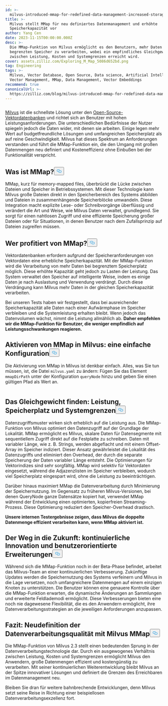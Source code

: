 ```yaml
---
id: >-
  milvus-introduced-mmap-for-redefined-data-management-increased-storage-capability.md
title: >-
  Milvus stellt MMap für neu definiertes Datenmanagement und erhöhte
  Speicherkapazität vor
author: Yang Cen
date: 2023-11-15T00:00:00.000Z
desc: >-
  Die MMap-Funktion von Milvus ermöglicht es den Benutzern, mehr Daten in einem
  begrenzten Speicher zu verarbeiten, wobei ein empfindliches Gleichgewicht
  zwischen Leistung, Kosten und Systemgrenzen erreicht wird.
cover: assets.zilliz.com/Exploring_M_Map_5086d652bd.png
tag: Engineering
tags: >-
  Milvus, Vector Database, Open Source, Data science, Artificial Intelligence,
  Vector Management, MMap, Data Management, Vector Embeddings
recommend: true
canonicalUrl: >-
  https://zilliz.com/blog/milvus-introduced-mmap-for-redefined-data-management-increased-storage-capability
---
```

<p>
  <span class="img-wrapper">
    <img translate="no" src="https://assets.zilliz.com/Exploring_M_Map_5086d652bd.png" alt="" class="doc-image" id="" />
    <span></span>
  </span>
</p>
<p><a href="https://zilliz.com/what-is-milvus">Milvus</a> ist die schnellste Lösung unter den <a href="https://zilliz.com/blog/what-is-a-real-vector-database">Open-Source-Vektordatenbanken</a> und richtet sich an Benutzer mit hohen Leistungsanforderungen. Die unterschiedlichen Bedürfnisse der Nutzer spiegeln jedoch die Daten wider, mit denen sie arbeiten. Einige legen mehr Wert auf budgetfreundliche Lösungen und umfangreichen Speicherplatz als auf reine Geschwindigkeit. Milvus hat dieses Spektrum an Anforderungen verstanden und führt die MMap-Funktion ein, die den Umgang mit großen Datenmengen neu definiert und Kosteneffizienz ohne Einbußen bei der Funktionalität verspricht.</p>
<h2 id="What-is-MMap" class="common-anchor-header">Was ist MMap?<button data-href="#What-is-MMap" class="anchor-icon" translate="no">
      <svg translate="no"
        aria-hidden="true"
        focusable="false"
        height="20"
        version="1.1"
        viewBox="0 0 16 16"
        width="16"
      >
        <path
          fill="#0092E4"
          fill-rule="evenodd"
          d="M4 9h1v1H4c-1.5 0-3-1.69-3-3.5S2.55 3 4 3h4c1.45 0 3 1.69 3 3.5 0 1.41-.91 2.72-2 3.25V8.59c.58-.45 1-1.27 1-2.09C10 5.22 8.98 4 8 4H4c-.98 0-2 1.22-2 2.5S3 9 4 9zm9-3h-1v1h1c1 0 2 1.22 2 2.5S13.98 12 13 12H9c-.98 0-2-1.22-2-2.5 0-.83.42-1.64 1-2.09V6.25c-1.09.53-2 1.84-2 3.25C6 11.31 7.55 13 9 13h4c1.45 0 3-1.69 3-3.5S14.5 6 13 6z"
        ></path>
      </svg>
    </button></h2><p>MMap, kurz für memory-mapped files, überbrückt die Lücke zwischen Dateien und Speicher in Betriebssystemen. Mit dieser Technologie kann Milvus große Dateien direkt in den Speicherbereich des Systems abbilden und Dateien in zusammenhängende Speicherblöcke umwandeln. Diese Integration macht explizite Lese- oder Schreibvorgänge überflüssig und verändert die Art und Weise, wie Milvus Daten verwaltet, grundlegend. Sie sorgt für einen nahtlosen Zugriff und eine effiziente Speicherung großer Dateien oder für Situationen, in denen Benutzer nach dem Zufallsprinzip auf Dateien zugreifen müssen.</p>
<h2 id="Who-benefits-from-MMap" class="common-anchor-header">Wer profitiert von MMap?<button data-href="#Who-benefits-from-MMap" class="anchor-icon" translate="no">
      <svg translate="no"
        aria-hidden="true"
        focusable="false"
        height="20"
        version="1.1"
        viewBox="0 0 16 16"
        width="16"
      >
        <path
          fill="#0092E4"
          fill-rule="evenodd"
          d="M4 9h1v1H4c-1.5 0-3-1.69-3-3.5S2.55 3 4 3h4c1.45 0 3 1.69 3 3.5 0 1.41-.91 2.72-2 3.25V8.59c.58-.45 1-1.27 1-2.09C10 5.22 8.98 4 8 4H4c-.98 0-2 1.22-2 2.5S3 9 4 9zm9-3h-1v1h1c1 0 2 1.22 2 2.5S13.98 12 13 12H9c-.98 0-2-1.22-2-2.5 0-.83.42-1.64 1-2.09V6.25c-1.09.53-2 1.84-2 3.25C6 11.31 7.55 13 9 13h4c1.45 0 3-1.69 3-3.5S14.5 6 13 6z"
        ></path>
      </svg>
    </button></h2><p>Vektordatenbanken erfordern aufgrund der Speicheranforderungen von Vektordaten eine erhebliche Speicherkapazität. Mit der MMap-Funktion wird die Verarbeitung von mehr Daten bei begrenztem Speicherplatz möglich. Diese erhöhte Kapazität geht jedoch zu Lasten der Leistung. Das System verwaltet den Speicher auf intelligente Weise, indem es einige Daten je nach Auslastung und Verwendung verdrängt. Durch diese Verdrängung kann Milvus mehr Daten in der gleichen Speicherkapazität verarbeiten.</p>
<p>Bei unseren Tests haben wir festgestellt, dass bei ausreichender Speicherkapazität alle Daten nach einer Aufwärmphase im Speicher verbleiben und die Systemleistung erhalten bleibt. Wenn jedoch das Datenvolumen wächst, nimmt die Leistung allmählich ab. <strong>Daher empfehlen wir die MMap-Funktion für Benutzer, die weniger empfindlich auf Leistungsschwankungen reagieren.</strong></p>
<h2 id="Enabling-MMap-in-Milvus-a-simple-configuration" class="common-anchor-header">Aktivieren von MMap in Milvus: eine einfache Konfiguration<button data-href="#Enabling-MMap-in-Milvus-a-simple-configuration" class="anchor-icon" translate="no">
      <svg translate="no"
        aria-hidden="true"
        focusable="false"
        height="20"
        version="1.1"
        viewBox="0 0 16 16"
        width="16"
      >
        <path
          fill="#0092E4"
          fill-rule="evenodd"
          d="M4 9h1v1H4c-1.5 0-3-1.69-3-3.5S2.55 3 4 3h4c1.45 0 3 1.69 3 3.5 0 1.41-.91 2.72-2 3.25V8.59c.58-.45 1-1.27 1-2.09C10 5.22 8.98 4 8 4H4c-.98 0-2 1.22-2 2.5S3 9 4 9zm9-3h-1v1h1c1 0 2 1.22 2 2.5S13.98 12 13 12H9c-.98 0-2-1.22-2-2.5 0-.83.42-1.64 1-2.09V6.25c-1.09.53-2 1.84-2 3.25C6 11.31 7.55 13 9 13h4c1.45 0 3-1.69 3-3.5S14.5 6 13 6z"
        ></path>
      </svg>
    </button></h2><p>Die Aktivierung von MMap in Milvus ist denkbar einfach. Alles, was Sie tun müssen, ist, die Datei <code translate="no">milvus.yaml</code> zu ändern: Fügen Sie das Element <code translate="no">mmapDirPath</code> unter der Konfiguration <code translate="no">queryNode</code> hinzu und geben Sie einen gültigen Pfad als Wert an.</p>
<p>
  <span class="img-wrapper">
    <img translate="no" src="https://assets.zilliz.com/enabling_mmap_a2df88276b.png" alt="" class="doc-image" id="" />
    <span></span>
  </span>
</p>
<h2 id="Striking-the-balance-performance-storage-and-system-limits" class="common-anchor-header">Das Gleichgewicht finden: Leistung, Speicherplatz und Systemgrenzen<button data-href="#Striking-the-balance-performance-storage-and-system-limits" class="anchor-icon" translate="no">
      <svg translate="no"
        aria-hidden="true"
        focusable="false"
        height="20"
        version="1.1"
        viewBox="0 0 16 16"
        width="16"
      >
        <path
          fill="#0092E4"
          fill-rule="evenodd"
          d="M4 9h1v1H4c-1.5 0-3-1.69-3-3.5S2.55 3 4 3h4c1.45 0 3 1.69 3 3.5 0 1.41-.91 2.72-2 3.25V8.59c.58-.45 1-1.27 1-2.09C10 5.22 8.98 4 8 4H4c-.98 0-2 1.22-2 2.5S3 9 4 9zm9-3h-1v1h1c1 0 2 1.22 2 2.5S13.98 12 13 12H9c-.98 0-2-1.22-2-2.5 0-.83.42-1.64 1-2.09V6.25c-1.09.53-2 1.84-2 3.25C6 11.31 7.55 13 9 13h4c1.45 0 3-1.69 3-3.5S14.5 6 13 6z"
        ></path>
      </svg>
    </button></h2><p>Datenzugriffsmuster wirken sich erheblich auf die Leistung aus. Die MMap-Funktion von Milvus optimiert den Datenzugriff auf der Grundlage der Lokalität. MMap ermöglicht es Milvus, skalare Daten für Datensegmente mit sequentiellem Zugriff direkt auf die Festplatte zu schreiben. Daten mit variabler Länge, wie z. B. Strings, werden abgeflacht und mit einem Offset-Array im Speicher indiziert. Dieser Ansatz gewährleistet die Lokalität des Datenzugriffs und eliminiert den Overhead, der durch die separate Speicherung der Daten variabler Länge entsteht. Die Optimierungen für Vektorindizes sind sehr sorgfältig. MMap wird selektiv für Vektordaten eingesetzt, während die Adjazenzlisten im Speicher verbleiben, wodurch viel Speicherplatz eingespart wird, ohne die Leistung zu beeinträchtigen.</p>
<p>Darüber hinaus maximiert MMap die Datenverarbeitung durch Minimierung der Speichernutzung. Im Gegensatz zu früheren Milvus-Versionen, bei denen QueryNode ganze Datensätze kopiert hat, verwendet MMap während der Entwicklung einen optimierten, kopierfreien Streaming-Prozess. Diese Optimierung reduziert den Speicher-Overhead drastisch.</p>
<p><strong>Unsere internen Testergebnisse zeigen, dass Milvus die doppelte Datenmenge effizient verarbeiten kann, wenn MMap aktiviert ist.</strong></p>
<h2 id="The-road-ahead-continuous-innovation-and-user-centric-enhancements" class="common-anchor-header">Der Weg in die Zukunft: kontinuierliche Innovation und benutzerorientierte Erweiterungen<button data-href="#The-road-ahead-continuous-innovation-and-user-centric-enhancements" class="anchor-icon" translate="no">
      <svg translate="no"
        aria-hidden="true"
        focusable="false"
        height="20"
        version="1.1"
        viewBox="0 0 16 16"
        width="16"
      >
        <path
          fill="#0092E4"
          fill-rule="evenodd"
          d="M4 9h1v1H4c-1.5 0-3-1.69-3-3.5S2.55 3 4 3h4c1.45 0 3 1.69 3 3.5 0 1.41-.91 2.72-2 3.25V8.59c.58-.45 1-1.27 1-2.09C10 5.22 8.98 4 8 4H4c-.98 0-2 1.22-2 2.5S3 9 4 9zm9-3h-1v1h1c1 0 2 1.22 2 2.5S13.98 12 13 12H9c-.98 0-2-1.22-2-2.5 0-.83.42-1.64 1-2.09V6.25c-1.09.53-2 1.84-2 3.25C6 11.31 7.55 13 9 13h4c1.45 0 3-1.69 3-3.5S14.5 6 13 6z"
        ></path>
      </svg>
    </button></h2><p>Während sich die MMap-Funktion noch in der Beta-Phase befindet, arbeitet das Milvus-Team an einer kontinuierlichen Verbesserung. Zukünftige Updates werden die Speichernutzung des Systems verfeinern und Milvus in die Lage versetzen, noch umfangreichere Datenmengen auf einem einzigen Knoten zu unterstützen. Die Benutzer können eine genauere Kontrolle über die MMap-Funktion erwarten, die dynamische Änderungen an Sammlungen und erweiterte Feldlademodi ermöglicht. Diese Verbesserungen bieten eine noch nie dagewesene Flexibilität, die es den Anwendern ermöglicht, ihre Datenverarbeitungsstrategien an die jeweiligen Anforderungen anzupassen.</p>
<h2 id="Conclusion-redefining-data-processing-excellence-with-Milvus-MMap" class="common-anchor-header">Fazit: Neudefinition der Datenverarbeitungsqualität mit Milvus MMap<button data-href="#Conclusion-redefining-data-processing-excellence-with-Milvus-MMap" class="anchor-icon" translate="no">
      <svg translate="no"
        aria-hidden="true"
        focusable="false"
        height="20"
        version="1.1"
        viewBox="0 0 16 16"
        width="16"
      >
        <path
          fill="#0092E4"
          fill-rule="evenodd"
          d="M4 9h1v1H4c-1.5 0-3-1.69-3-3.5S2.55 3 4 3h4c1.45 0 3 1.69 3 3.5 0 1.41-.91 2.72-2 3.25V8.59c.58-.45 1-1.27 1-2.09C10 5.22 8.98 4 8 4H4c-.98 0-2 1.22-2 2.5S3 9 4 9zm9-3h-1v1h1c1 0 2 1.22 2 2.5S13.98 12 13 12H9c-.98 0-2-1.22-2-2.5 0-.83.42-1.64 1-2.09V6.25c-1.09.53-2 1.84-2 3.25C6 11.31 7.55 13 9 13h4c1.45 0 3-1.69 3-3.5S14.5 6 13 6z"
        ></path>
      </svg>
    </button></h2><p>Die MMap-Funktion von Milvus 2.3 stellt einen bedeutenden Sprung in der Datenverarbeitungstechnologie dar. Durch ein ausgewogenes Verhältnis zwischen Leistung, Kosten und Systemgrenzen ermöglicht Milvus den Anwendern, große Datenmengen effizient und kostengünstig zu verarbeiten. Mit seiner kontinuierlichen Weiterentwicklung bleibt Milvus an der Spitze innovativer Lösungen und definiert die Grenzen des Erreichbaren im Datenmanagement neu.</p>
<p>Bleiben Sie dran für weitere bahnbrechende Entwicklungen, denn Milvus setzt seine Reise in Richtung einer beispiellosen Datenverarbeitungsexzellenz fort.</p>
